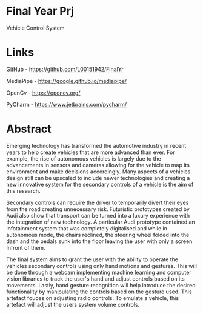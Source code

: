 # Final Year Prj 
Vehicle Control System

# Links
GitHub - https://github.com/L00151942/FinalYr

MediaPipe - https://google.github.io/mediapipe/

OpenCv - https://opencv.org/

PyCharm - https://www.jetbrains.com/pycharm/

# Abstract
Emerging technology has transformed the automotive industry in recent years to help create vehicles that are more advanced than ever. For example, the rise of autonomous vehicles is largely due to the advancements in sensors and cameras allowing for the vehicle to map its environment and make decisions accordingly. Many aspects of a vehicles design still can be upscaled to include newer technologies and creating a new innovative system for the secondary controls of a vehicle is the aim of this research. 

Secondary controls can require the driver to temporarily divert their eyes from the road creating unnecessary risk.  Futuristic prototypes created by Audi also show that transport can be turned into a luxury experience with the integration of new technology. A particular Audi prototype contained an infotainment system that was completely digitalised and while in autonomous mode, the chairs reclined, the steering wheel folded into the dash and the pedals sunk into the floor leaving the user with only a screen Infront of them. 

The final system aims to grant the user with the ability to operate the vehicles secondary controls using only hand motions and gestures. This will be done through a webcam implementing machine learning and computer vision libraries to track the user's hand and adjust controls based on its movements. Lastly, hand gesture recognition will help introduce the desired functionality by manipulating the controls based on the gesture used. This artefact fouces on adjusting radio controls. To emulate a vehicle, this artefact will adjust the users system volume controls.